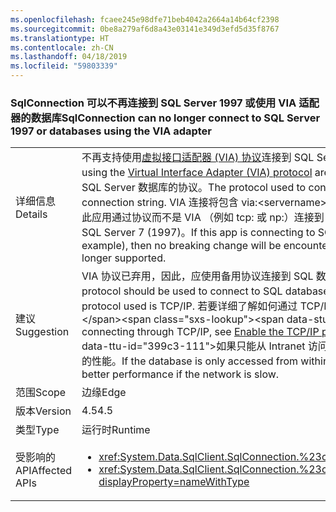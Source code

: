```yaml
---
ms.openlocfilehash: fcaee245e98dfe71beb4042a2664a14b64cf2398
ms.sourcegitcommit: 0be8a279af6d8a43e03141e349d3efd5d35f8767
ms.translationtype: HT
ms.contentlocale: zh-CN
ms.lasthandoff: 04/18/2019
ms.locfileid: "59803339"
---
```

### <a name="sqlconnection-can-no-longer-connect-to-sql-server-1997-or-databases-using-the-via-adapter"></a><span data-ttu-id="399c3-101">SqlConnection 可以不再连接到 SQL Server 1997 或使用 VIA 适配器的数据库</span><span class="sxs-lookup"><span data-stu-id="399c3-101">SqlConnection can no longer connect to SQL Server 1997 or databases using the VIA adapter</span></span>

|   |   |
|---|---|
|<span data-ttu-id="399c3-102">详细信息</span><span class="sxs-lookup"><span data-stu-id="399c3-102">Details</span></span>|<span data-ttu-id="399c3-103">不再支持使用[虚拟接口适配器 (VIA) 协议](https://docs.microsoft.com/previous-versions/sql/sql-server-2008-r2/ms191229%28v=sql.105%29)连接到 SQL Server 数据库。</span><span class="sxs-lookup"><span data-stu-id="399c3-103">Connections to SQL Server databases using the [Virtual Interface Adapter (VIA) protocol](https://docs.microsoft.com/previous-versions/sql/sql-server-2008-r2/ms191229%28v=sql.105%29) are no longer supported.</span></span> <span data-ttu-id="399c3-104">连接字符串中可以见到用于连接到 SQL Server 数据库的协议。</span><span class="sxs-lookup"><span data-stu-id="399c3-104">The protocol used to connect to a SQL Server database is visible in the connection string.</span></span> <span data-ttu-id="399c3-105">VIA 连接将包含 via:&lt;servername&gt;。</span><span class="sxs-lookup"><span data-stu-id="399c3-105">A VIA connection will contain via:&lt;servername&gt;.</span></span> <span data-ttu-id="399c3-106">如果此应用通过协议而不是 VIA （例如 tcp: 或 np:）连接到 SQL，则不会遇到中断的更改。此外，也不再支持连接到 SQL Server 7 (1997)。</span><span class="sxs-lookup"><span data-stu-id="399c3-106">If this app is connecting to SQL via a protocol other than VIA (tcp: or np: for example), then no breaking change will be encountered.Also, connections to SQL Server 7 (1997) are no longer supported.</span></span>|
|<span data-ttu-id="399c3-107">建议</span><span class="sxs-lookup"><span data-stu-id="399c3-107">Suggestion</span></span>|<span data-ttu-id="399c3-108">VIA 协议已弃用，因此，应使用备用协议连接到 SQL 数据库。</span><span class="sxs-lookup"><span data-stu-id="399c3-108">The VIA protocol is deprecated, so an alternative protocol should be used to connect to SQL databases.</span></span> <span data-ttu-id="399c3-109">使用的最常见的协议是 TCP/IP。</span><span class="sxs-lookup"><span data-stu-id="399c3-109">The most common protocol used is TCP/IP.</span></span> <span data-ttu-id="399c3-110">若要详细了解如何通过 TCP/IP 进行连接，请参阅[对数据库实例启用 TCP/IP 协议](https://docs.microsoft.com/previous-versions/visualstudio/visual-studio-2008/bb909712(v=vs.90))。</span><span class="sxs-lookup"><span data-stu-id="399c3-110">For more information about connecting through TCP/IP, see [Enable the TCP/IP protocol for a database instance](https://docs.microsoft.com/previous-versions/visualstudio/visual-studio-2008/bb909712(v=vs.90)).</span></span> <span data-ttu-id="399c3-111">如果只能从 Intranet 访问数据库，在网络速度慢时，共享的管道协议可能会提供更好的性能。</span><span class="sxs-lookup"><span data-stu-id="399c3-111">If the database is only accessed from within an intranet, the shared pipes protocol may provide better performance if the network is slow.</span></span>|
|<span data-ttu-id="399c3-112">范围</span><span class="sxs-lookup"><span data-stu-id="399c3-112">Scope</span></span>|<span data-ttu-id="399c3-113">边缘</span><span class="sxs-lookup"><span data-stu-id="399c3-113">Edge</span></span>|
|<span data-ttu-id="399c3-114">版本</span><span class="sxs-lookup"><span data-stu-id="399c3-114">Version</span></span>|<span data-ttu-id="399c3-115">4.5</span><span class="sxs-lookup"><span data-stu-id="399c3-115">4.5</span></span>|
|<span data-ttu-id="399c3-116">类型</span><span class="sxs-lookup"><span data-stu-id="399c3-116">Type</span></span>|<span data-ttu-id="399c3-117">运行时</span><span class="sxs-lookup"><span data-stu-id="399c3-117">Runtime</span></span>|
|<span data-ttu-id="399c3-118">受影响的 API</span><span class="sxs-lookup"><span data-stu-id="399c3-118">Affected APIs</span></span>|<ul><li><xref:System.Data.SqlClient.SqlConnection.%23ctor(System.String)?displayProperty=nameWithType></li><li><xref:System.Data.SqlClient.SqlConnection.%23ctor(System.String,System.Data.SqlClient.SqlCredential)?displayProperty=nameWithType></li></ul>|
